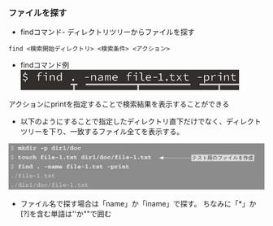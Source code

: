 ### ファイルを探す

- findコマンド- ディレクトリツリーからファイルを探す

```
find <検索開始ディレクトリ> <検索条件> <アクション>
```

- findコマンド例
![alt text](image.png)

アクションにprintを指定することで検索結果を表示することができる

- 以下のようにすることで指定したディレクトリ直下だけでなく、ディレクトツリーを下り、一致するファイル全てを表示する。

![alt text](image-1.png)

- ファイル名で探す場合は「name」か「iname」で探す。
ちなみに「*」か[?]を含む単語は''か""で囲む

```

```